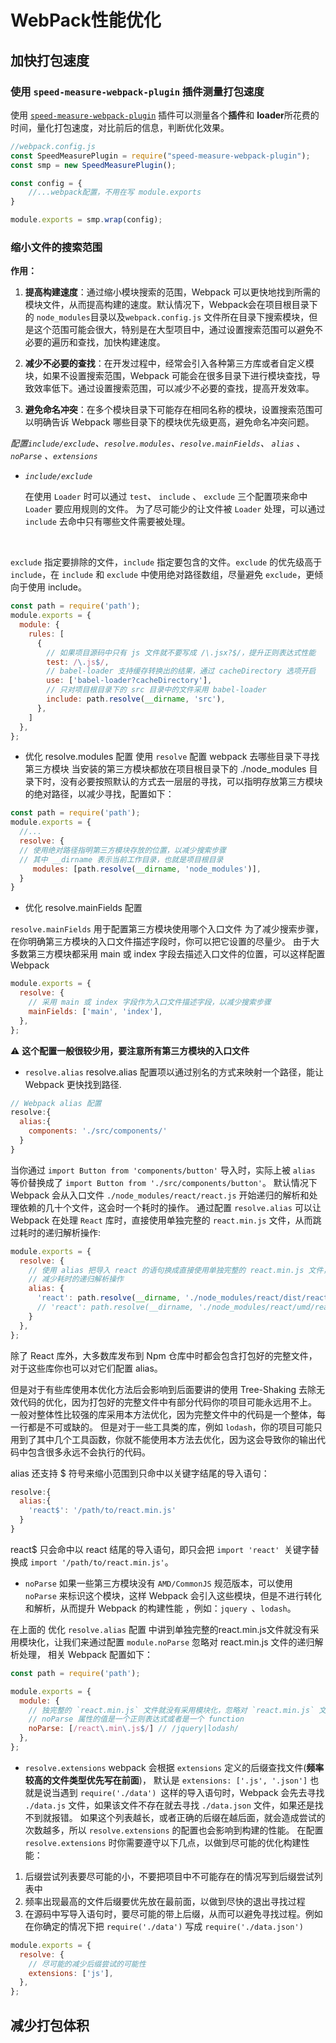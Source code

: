 # WebPack性能优化
<link rel="stylesheet" type="text/css" href="styles.css" ></link>

## 加快打包速度
### 使用 `speed-measure-webpack-plugin` 插件测量打包速度
使用 <a class='no-underline' href='https://github.com/stephencookdev/speed-measure-webpack-plugin' >`speed-measure-webpack-plugin`</a> 插件可以测量各个**插件**和 **loader**所花费的时间，量化打包速度，对比前后的信息，判断优化效果。
```js
//webpack.config.js
const SpeedMeasurePlugin = require("speed-measure-webpack-plugin");
const smp = new SpeedMeasurePlugin();

const config = {
    //...webpack配置，不用在写 module.exports
}

module.exports = smp.wrap(config);
```
### 缩小文件的搜索范围
**作用：**
1. **提高构建速度**：通过缩小模块搜索的范围，Webpack 可以更快地找到所需的模块文件，从而提高构建的速度。默认情况下，Webpack会在项目根目录下的 `node_modules`目录以及`webpack.config.js` 文件所在目录下搜索模块，但是这个范围可能会很大，特别是在大型项目中，通过设置搜索范围可以避免不必要的遍历和查找，加快构建速度。

2. **减少不必要的查找**：在开发过程中，经常会引入各种第三方库或者自定义模块，如果不设置搜索范围，Webpack 可能会在很多目录下进行模块查找，导致效率低下。通过设置搜索范围，可以减少不必要的查找，提高开发效率。

3. **避免命名冲突**：在多个模块目录下可能存在相同名称的模块，设置搜索范围可以明确告诉 Webpack 哪些目录下的模块优先级更高，避免命名冲突问题。


*配置`include/exclude`、`resolve.modules`、`resolve.mainFields`、 `alias` 、`noParse` 、`extensions`*
- *`include/exclude`*
  

  在使用 `Loader` 时可以通过 `test`、 `include` 、 `exclude` 三个配置项来命中 `Loader` 要应用规则的文件。 为了尽可能少的让文件被 `Loader` 处理，可以通过 `include` 去命中只有哪些文件需要被处理。
<br/>

  `exclude` 指定要排除的文件，`include` 指定要包含的文件。`exclude` 的优先级高于 `include`，在 `include` 和 `exclude` 中使用绝对路径数组，尽量避免 `exclude`，更倾向于使用 include。

```js
const path = require('path');
module.exports = {
  module: {
    rules: [
      {
        // 如果项目源码中只有 js 文件就不要写成 /\.jsx?$/，提升正则表达式性能
        test: /\.js$/,
        // babel-loader 支持缓存转换出的结果，通过 cacheDirectory 选项开启
        use: ['babel-loader?cacheDirectory'],
        // 只对项目根目录下的 src 目录中的文件采用 babel-loader
        include: path.resolve(__dirname, 'src'),
      },
    ]
  },
};
```
- 优化 resolve.modules 配置
使用 `resolve` 配置 webpack 去哪些目录下寻找第三方模块
当安装的第三方模块都放在项目根目录下的 ./node_modules 目录下时，没有必要按照默认的方式去一层层的寻找，可以指明存放第三方模块的绝对路径，以减少寻找，配置如下：
```js
const path = require('path');
module.exports = {
  //...
  resolve: {
  // 使用绝对路径指明第三方模块存放的位置，以减少搜索步骤
  // 其中 __dirname 表示当前工作目录，也就是项目根目录
     modules: [path.resolve(__dirname, 'node_modules')],
  }
}
```
- 优化 resolve.mainFields 配置

`resolve.mainFields` 用于配置第三方模块使用哪个入口文件
为了减少搜索步骤，在你明确第三方模块的入口文件描述字段时，你可以把它设置的尽量少。 由于大多数第三方模块都采用 main 或 index 字段去描述入口文件的位置，可以这样配置 Webpack

```js
module.exports = {
  resolve: {
    // 采用 main 或 index 字段作为入口文件描述字段，以减少搜索步骤
    mainFields: ['main', 'index'],
  },
};
```
 :warning:  **这个配置一般很较少用，要注意所有第三方模块的入口文件**

- `resolve.alias`
resolve.alias 配置项以通过别名的方式来映射一个路径，能让 Webpack 更快找到路径.
```js
// Webpack alias 配置
resolve:{
  alias:{
    components: './src/components/'
  }
}
```
当你通过 `import Button from 'components/button'` 导入时，实际上被 `alias` 等价替换成了 `import Button from './src/components/button'`。
默认情况下 Webpack 会从入口文件 `./node_modules/react/react.js` 开始递归的解析和处理依赖的几十个文件，这会时一个耗时的操作。 通过配置 `resolve.alias` 可以让 Webpack 在处理 `React` 库时，直接使用单独完整的 `react.min.js` 文件，从而跳过耗时的递归解析操作:

```js
module.exports = {
  resolve: {
    // 使用 alias 把导入 react 的语句换成直接使用单独完整的 react.min.js 文件，
    // 减少耗时的递归解析操作
    alias: {
      'react': path.resolve(__dirname, './node_modules/react/dist/react.min.js'), // react15
      // 'react': path.resolve(__dirname, './node_modules/react/umd/react.production.min.js'), // react16
    }
  },
};
```
除了 React 库外，大多数库发布到 Npm 仓库中时都会包含打包好的完整文件，对于这些库你也可以对它们配置 alias。

但是对于有些库使用本优化方法后会影响到后面要讲的使用 Tree-Shaking 去除无效代码的优化，因为打包好的完整文件中有部分代码你的项目可能永远用不上。 一般对整体性比较强的库采用本方法优化，因为完整文件中的代码是一个整体，每一行都是不可或缺的。 但是对于一些工具类的库，例如 `lodash`，你的项目可能只用到了其中几个工具函数，你就不能使用本方法去优化，因为这会导致你的输出代码中包含很多永远不会执行的代码。

alias 还支持 $ 符号来缩小范围到只命中以关键字结尾的导入语句：
```js
resolve:{
  alias:{
    'react$': '/path/to/react.min.js'
  }
}
```

react$ 只会命中以 react 结尾的导入语句，即只会把 `import 'react' `关键字替换成 `import '/path/to/react.min.js'`。

- `noParse`
如果一些第三方模块没有 `AMD/CommonJS` 规范版本，可以使用 `noParse` 来标识这个模块，这样 Webpack 会引入这些模块，但是不进行转化和解析，从而提升 Webpack 的构建性能 ，例如：`jquery `、`lodash`。

在上面的 优化 `resolve.alias` 配置 中讲到单独完整的react.min.js文件就没有采用模块化，让我们来通过配置 `module.noParse` 忽略对 react.min.js 文件的递归解析处理， 相关 Webpack 配置如下：
```js
const path = require('path');

module.exports = {
  module: {
    // 独完整的 `react.min.js` 文件就没有采用模块化，忽略对 `react.min.js` 文件的递归解析处理
	// noParse 属性的值是一个正则表达式或者是一个 function
    noParse: [/react\.min\.js$/] // /jquery|lodash/
  },
};
```
- `resolve.extensions`
webpack 会根据 `extensions` 定义的后缀查找文件(**频率较高的文件类型优先写在前面**)， 默认是 `extensions: ['.js', '.json']`
也就是说当遇到 `require('./data') `这样的导入语句时，Webpack 会先去寻找 `./data.js` 文件，如果该文件不存在就去寻找 `./data.json` 文件，如果还是找不到就报错。
如果这个列表越长，或者正确的后缀在越后面，就会造成尝试的次数越多，所以 `resolve.extensions` 的配置也会影响到构建的性能。 在配置 `resolve.extensions` 时你需要遵守以下几点，以做到尽可能的优化构建性能：
1. 后缀尝试列表要尽可能的小，不要把项目中不可能存在的情况写到后缀尝试列表中
2. 频率出现最高的文件后缀要优先放在最前面，以做到尽快的退出寻找过程
3. 在源码中写导入语句时，要尽可能的带上后缀，从而可以避免寻找过程。例如在你确定的情况下把 `require('./data')` 写成 `require('./data.json')`
```js
module.exports = {
  resolve: {
    // 尽可能的减少后缀尝试的可能性
    extensions: ['js'],
  },
};
```


## 减少打包体积
